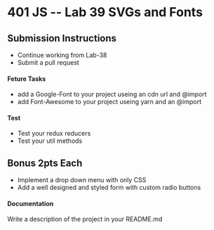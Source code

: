401 JS --  Lab 39 SVGs and Fonts
===

## Submission Instructions
* Continue working from Lab-38
* Submit a pull request

#### Feture Tasks
* add a Google-Font to your project useing an cdn url and @import
* add Font-Awesome to your project useing yarn and an @import

#### Test
* Test your redux reducers 
* Test your util methods

## Bonus 2pts Each
* Implement a drop down menu with only CSS
* Add a well designed and styled form with custom radio buttons

####  Documentation  
Write a description of the project in your README.md
